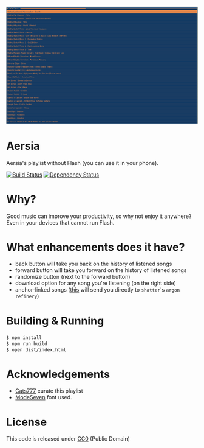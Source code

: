 <p align="center">
  <a target="_blank" href="http://nihey.github.io/aersia">
    <img src="https://raw.githubusercontent.com/nihey/aersia/master/aersia.png"/>
  </a>
</p>

# Aersia

Aersia's playlist without Flash (you can use it in your phone).

[![Build
Status](https://travis-ci.org/nihey/aersia.svg)](https://travis-ci.org/nihey/aersia)
[![Dependency
Status](https://david-dm.org/nihey/aersia.png)](https://david-dm.org/nihey/aersia)

# Why?

Good music can improve your productivity, so why not enjoy it anywhere? Even in
your devices that cannot run Flash.

# What enhancements does it have?

- back button will take you back on the history of listened songs
- forward button will take you forward on the history of listened songs
- randomize button (next to the forward button)
- download option for any song you're listening (on the right side)
- anchor-linked songs ([this](http://nihey.github.io/aersia#!/Shatter%20-%20Argon%20Refinery)
  will send you directly to `shatter`'s `argon refinery`)

# Building & Running
```
$ npm install
$ npm run build
$ open dist/index.html
```

# Acknowledgements

- [Cats777](https://twitter.com/nekotendo) curate this playlist
- [ModeSeven](http://www.fontspace.com/andrew-bulhak/modeseven) font used.

# License

This code is released under
[CC0](http://creativecommons.org/publicdomain/zero/1.0/) (Public Domain)
